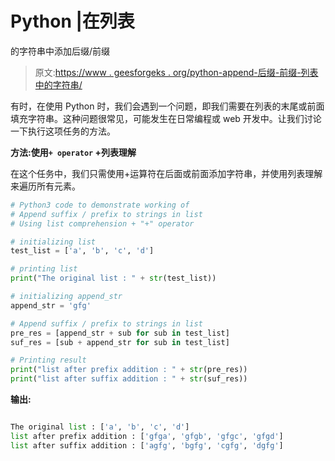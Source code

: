 # Python |在列表

的字符串中添加后缀/前缀

> 原文:[https://www . geesforgeks . org/python-append-后缀-前缀-列表中的字符串/](https://www.geeksforgeeks.org/python-append-suffix-prefix-to-strings-in-list/)

有时，在使用 Python 时，我们会遇到一个问题，即我们需要在列表的末尾或前面填充字符串。这种问题很常见，可能发生在日常编程或 web 开发中。让我们讨论一下执行这项任务的方法。

**方法:使用`+ operator` +列表理解**

在这个任务中，我们只需使用+运算符在后面或前面添加字符串，并使用列表理解来遍历所有元素。

```py
# Python3 code to demonstrate working of
# Append suffix / prefix to strings in list
# Using list comprehension + "+" operator

# initializing list
test_list = ['a', 'b', 'c', 'd']

# printing list
print("The original list : " + str(test_list))

# initializing append_str
append_str = 'gfg'

# Append suffix / prefix to strings in list
pre_res = [append_str + sub for sub in test_list]
suf_res = [sub + append_str for sub in test_list]

# Printing result
print("list after prefix addition : " + str(pre_res))
print("list after suffix addition : " + str(suf_res))
```

**输出:**

```py

The original list : ['a', 'b', 'c', 'd']
list after prefix addition : ['gfga', 'gfgb', 'gfgc', 'gfgd']
list after suffix addition : ['agfg', 'bgfg', 'cgfg', 'dgfg']

```